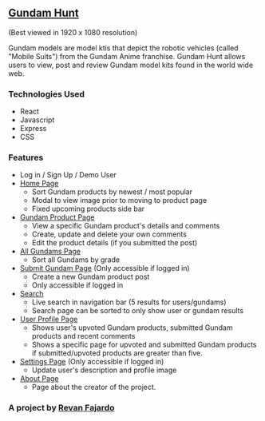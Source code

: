 ## [Gundam Hunt](https://gundam-hunt.herokuapp.com/)

(Best viewed in 1920 x 1080 resolution)

Gundam models are model ktis that depict the robotic vehicles (called "Mobile Suits") from the Gundam Anime franchise. Gundam Hunt allows users to view, post and review Gundam model kits found in the world wide web.

### Technologies Used
* React
* Javascript
* Express
* CSS

### Features
* Log in / Sign Up / Demo User
* [Home Page](https://gundam-hunt.herokuapp.com/)
  * Sort Gundam products by newest / most popular
  * Modal to view image prior to moving to product page
  * Fixed upcoming products side bar
* [Gundam Product Page](https://gundam-hunt.herokuapp.com/gundams/1)
  * View a specific Gundam product's details and comments
  * Create, update and delete your own comments
  * Edit the product details (if you submitted the post)
* [All Gundams Page](https://gundam-hunt.herokuapp.com/gundams)
  * Sort all Gundams by grade
* [Submit Gundam Page](https://gundam-hunt.herokuapp.com/submit) (Only accessible if logged in)
  * Create a new Gundam product post
  * Only accessible if logged in
* [Search](https://gundam-hunt.herokuapp.com/search)
  * Live search in navigation bar (5 results for users/gundams)
  * Search page can be sorted to only show user or gundam results
* [User Profile Page](https://gundam-hunt.herokuapp.com/profile/1)
  * Shows user's upvoted Gundam products, submitted Gundam products and recent comments
  * Shows a specific page for upvoted and submitted Gundam products if submitted/upvoted products are greater than five.
* [Settings Page](https://gundam-hunt.herokuapp.com/settings) (Only accessible if logged in)
  * Update user's description and profile image
* [About Page](https://gundam-hunt.herokuapp.com/about)
  * Page about the creator of the project.


### A project by [Revan Fajardo](https://www.linkedin.com/in/john-elijah-revan-fajardo-33a189a3)
